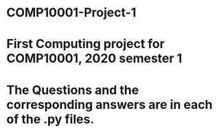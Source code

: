 # COMP10001-Project-1
# First Computing project for COMP10001, 2020 semester 1
# The Questions and the corresponding answers are in each of the .py files. 
